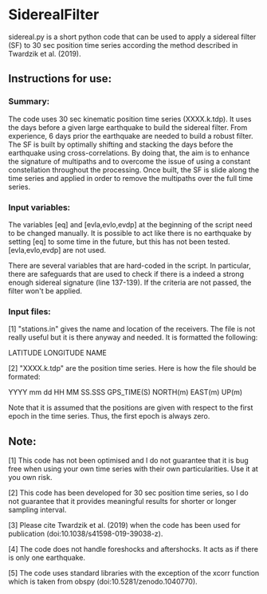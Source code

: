 # SiderealFilter

sidereal.py is a short python code that can be used to apply a sidereal filter (SF) to 30 sec position time series according the method described in Twardzik et al. (2019).  

## Instructions for use:

### Summary: 

The code uses 30 sec kinematic position time series (XXXX.k.tdp). It uses the days before a given large earthquake to build the sidereal filter. From experience, 6 days prior the earthquake are needed to build a robust filter. The SF is built by optimally shifting and stacking the days before the earthquake using cross-correlations. By doing that, the aim is to enhance the signature of multipaths and to overcome the issue of using a constant constellation throughout the processing. Once built, the SF is slide along the time series and applied in order to remove the multipaths over the full time series. 

### Input variables: 

The variables [eq] and [evla,evlo,evdp] at the beginning of the script need to be changed manually. It is possible to act like there is no earthquake by setting [eq] to some time in the future, but this has not been tested. [evla,evlo,evdp] are not used.

There are several variables that are hard-coded in the script. In particular, there are safeguards that are used to check if there is a indeed a strong enough sidereal signature (line 137-139). If the criteria are not passed, the filter won't be applied.

### Input files: 

[1] "stations.in" gives the name and location of the receivers. The file is not really useful but it is there anyway and needed. It is formatted the following: 

LATITUDE LONGITUDE NAME

[2] "XXXX.k.tdp" are the position time series. Here is how the file should be formated:

YYYY mm dd HH MM SS.SSS GPS_TIME(S) NORTH(m) EAST(m) UP(m) 

Note that it is assumed that the positions are given with respect to the first epoch in the time series. Thus, the first epoch is always zero.

## Note:
[1] This code has not been optimised and I do not guarantee that it is bug free when using your own time series with their own particularities. Use it at you own risk.

[2] This code has been developed for 30 sec position time series, so I do not guarantee that it provides meaningful results for shorter or longer sampling interval.

[3] Please cite Twardzik et al. (2019) when the code has been used for publication (doi:10.1038/s41598-019-39038-z).

[4] The code does not handle foreshocks and aftershocks. It acts as if there is only one earthquake.

[5] The code uses standard libraries with the exception of the xcorr function which is taken from obspy (doi:10.5281/zenodo.1040770).
